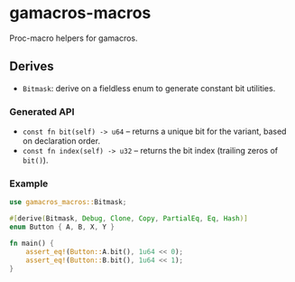 # gamacros-macros

Proc-macro helpers for gamacros.

## Derives

- `Bitmask`: derive on a fieldless enum to generate constant bit utilities.

### Generated API

- `const fn bit(self) -> u64` – returns a unique bit for the variant, based on declaration order.
- `const fn index(self) -> u32` – returns the bit index (trailing zeros of `bit()`).

### Example

```rust
use gamacros_macros::Bitmask;

#[derive(Bitmask, Debug, Clone, Copy, PartialEq, Eq, Hash)]
enum Button { A, B, X, Y }

fn main() {
    assert_eq!(Button::A.bit(), 1u64 << 0);
    assert_eq!(Button::B.bit(), 1u64 << 1);
}
```


